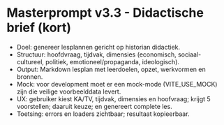 # Masterprompt v3.3 - Didactische brief (kort)

- Doel: genereer lesplannen gericht op historian didactiek.
- Structuur: hoofdvraag, tijdvak, dimensies (economisch, sociaal-cultureel, politiek, emotioneel/propaganda, ideologisch).
- Output: Markdown lesplan met leerdoelen, opzet, werkvormen en bronnen.
- Mock: voor development moet er een mock-mode (VITE_USE_MOCK) zijn die veilige voorbeelddata levert.
- UX: gebruiker kiest KA/TV, tijdvak, dimensies en hoofvraag; krijgt 5 voorstellen; daaruit keuze; en genereert complete les.
- Toetsing: errors en loaders zichtbaar; resultaat kopieerbaar.
